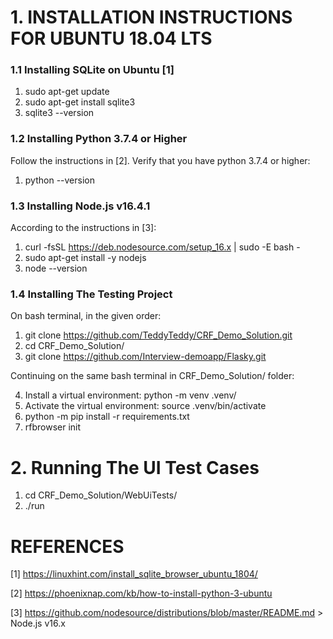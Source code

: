 # 1. INSTALLATION INSTRUCTIONS FOR UBUNTU 18.04 LTS

### 1.1 Installing SQLite on Ubuntu [1]
1. sudo apt-get update
2. sudo apt-get install sqlite3
3. sqlite3 --version

### 1.2 Installing Python 3.7.4 or Higher
Follow the instructions in [2]. Verify that you have python 3.7.4 or higher:
1. python --version

### 1.3 Installing Node.js v16.4.1
According to the instructions in [3]:
1. curl -fsSL https://deb.nodesource.com/setup_16.x | sudo -E bash -
2. sudo apt-get install -y nodejs
3. node --version

### 1.4 Installing The Testing Project
On bash terminal, in the given order:
1. git clone https://github.com/TeddyTeddy/CRF_Demo_Solution.git
2. cd CRF_Demo_Solution/
3. git clone https://github.com/Interview-demoapp/Flasky.git

Continuing on the same bash terminal in CRF_Demo_Solution/ folder:

4. Install a virtual environment:       python -m venv .venv/
5. Activate the virtual environment:    source .venv/bin/activate
6. python -m pip install -r requirements.txt
7. rfbrowser init

# 2. Running The UI Test Cases
1. cd CRF_Demo_Solution/WebUiTests/
2. ./run


# REFERENCES

[1] https://linuxhint.com/install_sqlite_browser_ubuntu_1804/

[2] https://phoenixnap.com/kb/how-to-install-python-3-ubuntu

[3] https://github.com/nodesource/distributions/blob/master/README.md  > Node.js v16.x
